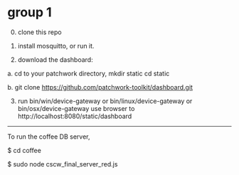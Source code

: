 group 1
======
0. clone this repo

1. install mosquitto, or run it.

2. download the dashboard: 

a. cd to your patchwork directory, 
   mkdir static
   cd static
   
b. git clone https://github.com/patchwork-toolkit/dashboard.git

3. run bin/win/device-gateway or bin/linux/device-gateway or bin/osx/device-gateway
use browser to http://localhost:8080/static/dashboard

------
To run the coffee DB server,

$ cd coffee

$ sudo node cscw_final_server_red.js

